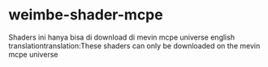 # weimbe-shader-mcpe
Shaders ini hanya bisa di download di mevin mcpe universe english translationtranslation:These shaders can only be downloaded on the mevin mcpe universe
